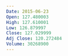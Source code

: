 ```yaml
---
Date: 2015-06-23
Open: 127.480003
High: 127.610001
Low: 126.879997
Close: 127.029999
Adj Close: 120.272484
Volume: 30268900
---
```

